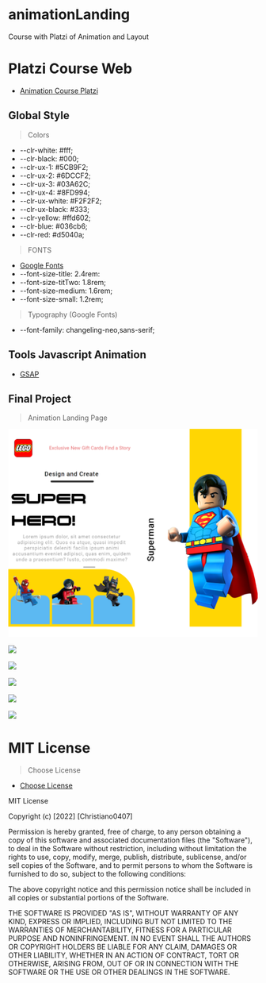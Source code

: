# animationLanding

Course with Platzi of Animation and Layout

# Platzi Course Web

- [Animation Course Platzi](https://platzi.com/home)

## Global Style

> Colors

- --clr-white: #fff;
- --clr-black: #000;
- --clr-ux-1: #5CB9F2;
- --clr-ux-2: #6DCCF2;
- --clr-ux-3: #03A62C;
- --clr-ux-4: #8FD994;
- --clr-ux-white: #F2F2F2;
- --clr-ux-black: #333;
- --clr-yellow: #ffd602;
- --clr-blue: #036cb6;
- --clr-red: #d5040a;

> FONTS

- [Google Fonts](https://fonts.google.com/)
- --font-size-title: 2.4rem:
- --font-size-titTwo: 1.8rem;
- --font-size-medium: 1.6rem;
- --font-size-small: 1.2rem;

> Typography (Google Fonts)

- --font-family: changeling-neo,sans-serif;

## Tools Javascript Animation

- [GSAP](https://greensock.com/gsap/)

## Final Project

> Animation Landing Page

![](./src/assets/img/animationLanding01.png)

![](../animationLanding/src/assets/img/animationLanding01.png)

![](../animationLanding/src/assets/img/animationLanding02.png)

![](../animationLanding/src/assets/img/animationLanding03.png)

![](../animationLanding/src/assets/img/animationLanding04.png)

![](../animationLanding/src/assets/img/animationLanding05.png)

# MIT License

> Choose License

- [Choose License](https://choosealicense.com/)

MIT License

Copyright (c) [2022] [Christiano0407]

Permission is hereby granted, free of charge, to any person obtaining a copy of this software and associated documentation files (the "Software"), to deal in the Software without restriction, including without limitation the rights to use, copy, modify, merge, publish, distribute, sublicense, and/or sell copies of the Software, and to permit persons to whom the Software is furnished to do so, subject to the following conditions:

The above copyright notice and this permission notice shall be included in all copies or substantial portions of the Software.

THE SOFTWARE IS PROVIDED "AS IS", WITHOUT WARRANTY OF ANY KIND, EXPRESS OR IMPLIED, INCLUDING BUT NOT LIMITED TO THE WARRANTIES OF MERCHANTABILITY, FITNESS FOR A PARTICULAR PURPOSE AND NONINFRINGEMENT. IN NO EVENT SHALL THE AUTHORS OR COPYRIGHT HOLDERS BE LIABLE FOR ANY CLAIM, DAMAGES OR OTHER LIABILITY, WHETHER IN AN ACTION OF CONTRACT, TORT OR OTHERWISE, ARISING FROM, OUT OF OR IN CONNECTION WITH THE SOFTWARE OR THE USE OR OTHER DEALINGS IN THE SOFTWARE.
